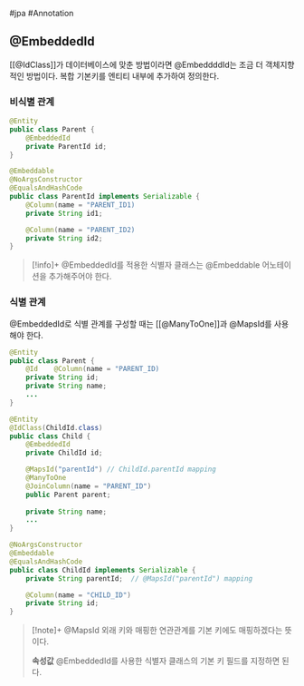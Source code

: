 #jpa #Annotation 

## @EmbeddedId
[[@IdClass]]가 데이터베이스에 맞춘 방법이라면 @EmbeddddId는 조금 더 객체지향적인 방법이다. 복합 기본키를 엔티티 내부에 추가하여 정의한다.

### 비식별 관계

```java
@Entity
public class Parent {
    @EmbeddedId
    private ParentId id;
}

@Embeddable
@NoArgsConstructor
@EqualsAndHashCode
public class ParentId implements Serializable {
	@Column(name = "PARENT_ID1)
    private String id1;

	@Column(name = "PARENT_ID2)
    private String id2;
}

```


> [!info]+ 
> @EmbeddedId를 적용한 식별자 클래스는 @Embeddable 어노테이션을 추가해주어야 한다.

### 식별 관계
@EmbeddedId로 식별 관계를 구성할 때는 [[@ManyToOne]]과 @MapsId를 사용해야 한다.

```java
@Entity
public class Parent {
    @Id    @Column(name = "PARENT_ID)
    private String id;
	private String name;
	...
}

@Entity
@IdClass(ChildId.class)
public class Child {
	@EmbeddedId
	private ChildId id;

	@MapsId("parentId") // ChildId.parentId mapping
	@ManyToOne
	@JoinColumn(name = "PARENT_ID")
	public Parent parent;
	
	private String name;
	...
}

@NoArgsConstructor
@Embeddable
@EqualsAndHashCode
public class ChildId implements Serializable {
	private String parentId;  // @MapsId("parentId") mapping

	@Column(name = "CHILD_ID")
	private String id;
}
```

> [!note]+ @MapsId
> 외래 키와 매핑한 연관관계를 기본 키에도 매핑하겠다는 뜻이다. 
> 
> **속성값**
> @EmbeddedId를 사용한 식별자 클래스의 기본 키 필드를 지정하면 된다.